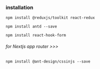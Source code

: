 ### installation 

`npm install @reduxjs/toolkit react-redux`

`npm install antd --save`

`npm install react-hook-form`

###### for Nextjs app router >>>

`npm install @ant-design/cssinjs --save`  